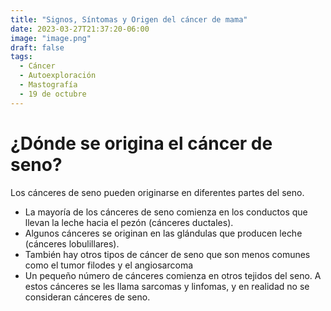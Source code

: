 ```yaml
---
title: "Signos, Síntomas y Origen del cáncer de mama"
date: 2023-03-27T21:37:20-06:00
image: "image.png"
draft: false
tags:
  - Cáncer
  - Autoexploración
  - Mastografía
  - 19 de octubre
---
```

# ¿Dónde se origina el cáncer de seno?
Los cánceres de seno pueden originarse en diferentes partes del seno.

* La mayoría de los cánceres de seno comienza en los conductos que llevan la leche hacia el pezón (cánceres ductales).
* Algunos cánceres se originan en las glándulas que producen leche (cánceres lobulillares).
* También hay otros tipos de cáncer de seno que son menos comunes como el tumor filodes y el angiosarcoma
* Un pequeño número de cánceres comienza en otros tejidos del seno. A estos cánceres se les llama sarcomas y linfomas, y en realidad no se consideran cánceres de seno.